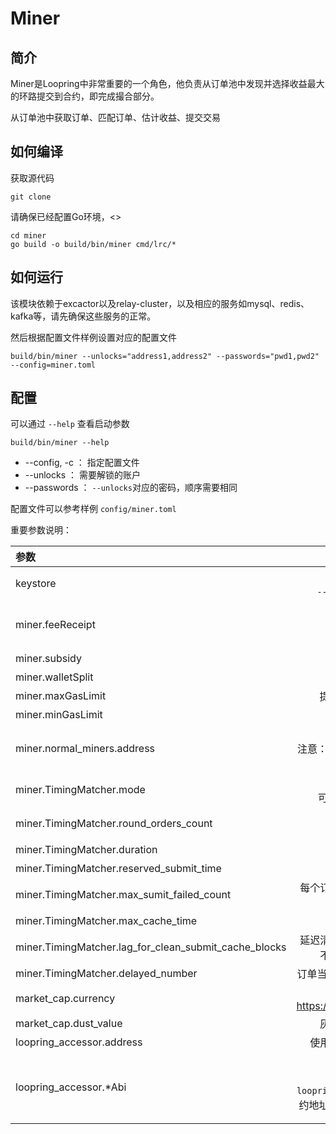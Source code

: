 # Miner

## 简介
Miner是Loopring中非常重要的一个角色，他负责从订单池中发现并选择收益最大的环路提交到合约，即完成撮合部分。

从订单池中获取订单、匹配订单、估计收益、提交交易


## 如何编译

获取源代码

```
git clone 
```
请确保已经配置Go环境，<>

```
cd miner
go build -o build/bin/miner cmd/lrc/*
```


## 如何运行

该模块依赖于excactor以及relay-cluster，以及相应的服务如mysql、redis、kafka等，请先确保这些服务的正常。

然后根据配置文件样例设置对应的配置文件

```
build/bin/miner --unlocks="address1,address2" --passwords="pwd1,pwd2" --config=miner.toml
```


## 配置
可以通过 `--help` 查看启动参数
```
build/bin/miner --help
```

* --config, -c ： 指定配置文件
* --unlocks ： 需要解锁的账户
* --passwords ： `--unlocks`对应的密码，顺序需要相同

配置文件可以参考样例 `config/miner.toml`

重要参数说明：

| 参数 | 用途 | 默认值 |
|:--|:--:|--:|
| keystore | 保存需要keystrore文件的目录<br> `--unlocks`中指定的地址必须在此文件夹中| 无 | 
| miner.feeReceipt | 收益地址<br> 撮合所得的收益会发送到该地址<br> 注意：该地址不需要解锁| 无 |
| miner.subsidy | 补贴 | 无 |
| miner.walletSplit | 钱包分润后剩余的撮合收益的比例 | 0.8 |
| miner.maxGasLimit | 提交以太坊交易时，允许的最大gasprice | 无 |
| miner.minGasLimit | 最小的gasprice | 无 |
| miner.normal_miners.address | 提交撮合交易到合约的地址<br> 注意：该地址需要解锁，并且有Eth余额足够发送以太坊交易 | 无 |
| miner.TimingMatcher.mode | 获取订单的方式<br>可选值：motan 通过motan-rpc获取订单| motan |
| miner.TimingMatcher.round_orders_count| 每轮获取订单的数量<br>越大耗费资源越多，但是匹配量越大| 无 |
| miner.TimingMatcher.duration | 每轮的周期，单位ms | 无 |
| miner.TimingMatcher.reserved_submit_time | 只选取过期前n秒的订单 | 无 |
| miner.TimingMatcher.max_sumit_failed_count | 每个订单提交执行失败的次数，达到该次数后，订单不再进行撮合 | 无 |
| miner.TimingMatcher.max_cache_time | 撮合结果的最大缓存时间，单位：秒 | 无 |
| miner.TimingMatcher.lag_for_clean_submit_cache_blocks | 延迟清空缓存的块数，当交易执行成功后，缓存并不会立即清空，而是等待至该块号后清空| 无 |
| miner.TimingMatcher.delayed_number | 订单当轮没有被撮合的话，延迟n毫秒再次进行撮合  | 无 |
| market_cap.currency | 法币类型，可选值参考<https://coinmarketcap.com/api/#endpoint_ticker> | 无 |
| market_cap.dust_value | 灰尘金额，单位为 `market_cap.currency` | 无 |
| loopring_accessor.address | 使用的合约地址，撮合交易等会提交到该地址 | 无 |
| loopring_accessor.*Abi | `loopring_accessor.implAbi` `loopring_accessor.delegateAbi` `loopring_accessor.tokenRegistryAbi` 为对应的合约地址：`loopring_accessor.address`的abi字符串 | 不设置时，默认从`etherscan.io`中拉取对应的abi | 

